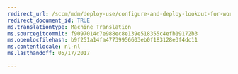 ```yaml
---
redirect_url: /sccm/mdm/deploy-use/configure-and-deploy-lookout-for-work-apps
redirect_document_id: TRUE
ms.translationtype: Machine Translation
ms.sourcegitcommit: f9097014c7e988ec8e139e518355c4efb19172b3
ms.openlocfilehash: b9f251a14fa47739956603eb0f183128e3f4dc11
ms.contentlocale: nl-nl
ms.lasthandoff: 05/17/2017

---
```



